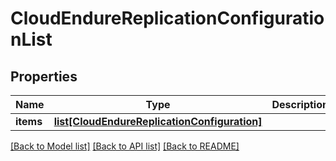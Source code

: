 # CloudEndureReplicationConfigurationList

## Properties
Name | Type | Description | Notes
------------ | ------------- | ------------- | -------------
**items** | [**list[CloudEndureReplicationConfiguration]**](CloudEndureReplicationConfiguration.md) |  | [optional]

[[Back to Model list]](API_README.md#documentation-for-models) [[Back to API list]](API_README.md#documentation-for-api-endpoints) [[Back to README]](API_README.md)

